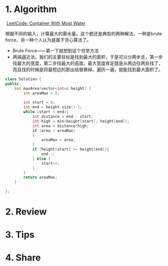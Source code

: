 # 1. Algorithm

​	[LeetCode: Container With Most Water](<https://leetcode.com/problems/container-with-most-water/>)

根据不同的输入，计算最大的需水量。这个题还是典型的两种解法，一种是brute force，另一种个人认为是属于贪心算法了。

- Brute Force——第一下就想到这个穷举方法
- 两端逼近法。我们的主要目标是找到最大的面积，于是可以分两步走，第一步找最大的宽度，第二步找最大的高度。最大宽度肯定就是从两边往两处找了，而且找的时候是将最短边的那出给替换掉。遍历一遍，就能找到最大面积了。


```c++
class Solution {
public:
    int maxArea(vector<int>& height) {
        int areaMax = 0;
        
        int start = 0;
        int end = height.size()-1;
        while (start < end){
            int distance = end - start;
            int high = min(height[start], height[end]);
            int area = distance*high;
            if (area > areaMax)
            {
                areaMax = area;
            }
            if (height[start] >= height[end]){
                end--;
            } else {
                start++;
            }
        }
        return areaMax;
    }
    
};
```



# 2. Review

# 3. Tips

# 4. Share


